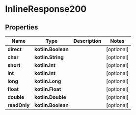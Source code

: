 
# InlineResponse200

## Properties
Name | Type | Description | Notes
------------ | ------------- | ------------- | -------------
**direct** | **kotlin.Boolean** |  |  [optional]
**char** | **kotlin.String** |  |  [optional]
**short** | **kotlin.Int** |  |  [optional]
**int** | **kotlin.Int** |  |  [optional]
**long** | **kotlin.Long** |  |  [optional]
**float** | **kotlin.Float** |  |  [optional]
**double** | **kotlin.Double** |  |  [optional]
**readOnly** | **kotlin.Boolean** |  |  [optional]



